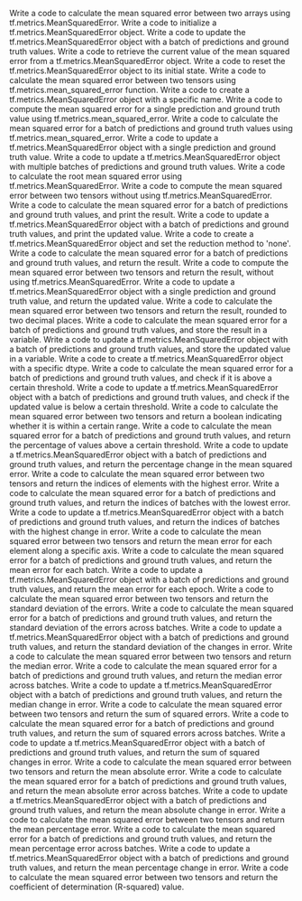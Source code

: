 Write a code to calculate the mean squared error between two arrays using tf.metrics.MeanSquaredError.
Write a code to initialize a tf.metrics.MeanSquaredError object.
Write a code to update the tf.metrics.MeanSquaredError object with a batch of predictions and ground truth values.
Write a code to retrieve the current value of the mean squared error from a tf.metrics.MeanSquaredError object.
Write a code to reset the tf.metrics.MeanSquaredError object to its initial state.
Write a code to calculate the mean squared error between two tensors using tf.metrics.mean_squared_error function.
Write a code to create a tf.metrics.MeanSquaredError object with a specific name.
Write a code to compute the mean squared error for a single prediction and ground truth value using tf.metrics.mean_squared_error.
Write a code to calculate the mean squared error for a batch of predictions and ground truth values using tf.metrics.mean_squared_error.
Write a code to update a tf.metrics.MeanSquaredError object with a single prediction and ground truth value.
Write a code to update a tf.metrics.MeanSquaredError object with multiple batches of predictions and ground truth values.
Write a code to calculate the root mean squared error using tf.metrics.MeanSquaredError.
Write a code to compute the mean squared error between two tensors without using tf.metrics.MeanSquaredError.
Write a code to calculate the mean squared error for a batch of predictions and ground truth values, and print the result.
Write a code to update a tf.metrics.MeanSquaredError object with a batch of predictions and ground truth values, and print the updated value.
Write a code to create a tf.metrics.MeanSquaredError object and set the reduction method to 'none'.
Write a code to calculate the mean squared error for a batch of predictions and ground truth values, and return the result.
Write a code to compute the mean squared error between two tensors and return the result, without using tf.metrics.MeanSquaredError.
Write a code to update a tf.metrics.MeanSquaredError object with a single prediction and ground truth value, and return the updated value.
Write a code to calculate the mean squared error between two tensors and return the result, rounded to two decimal places.
Write a code to calculate the mean squared error for a batch of predictions and ground truth values, and store the result in a variable.
Write a code to update a tf.metrics.MeanSquaredError object with a batch of predictions and ground truth values, and store the updated value in a variable.
Write a code to create a tf.metrics.MeanSquaredError object with a specific dtype.
Write a code to calculate the mean squared error for a batch of predictions and ground truth values, and check if it is above a certain threshold.
Write a code to update a tf.metrics.MeanSquaredError object with a batch of predictions and ground truth values, and check if the updated value is below a certain threshold.
Write a code to calculate the mean squared error between two tensors and return a boolean indicating whether it is within a certain range.
Write a code to calculate the mean squared error for a batch of predictions and ground truth values, and return the percentage of values above a certain threshold.
Write a code to update a tf.metrics.MeanSquaredError object with a batch of predictions and ground truth values, and return the percentage change in the mean squared error.
Write a code to calculate the mean squared error between two tensors and return the indices of elements with the highest error.
Write a code to calculate the mean squared error for a batch of predictions and ground truth values, and return the indices of batches with the lowest error.
Write a code to update a tf.metrics.MeanSquaredError object with a batch of predictions and ground truth values, and return the indices of batches with the highest change in error.
Write a code to calculate the mean squared error between two tensors and return the mean error for each element along a specific axis.
Write a code to calculate the mean squared error for a batch of predictions and ground truth values, and return the mean error for each batch.
Write a code to update a tf.metrics.MeanSquaredError object with a batch of predictions and ground truth values, and return the mean error for each epoch.
Write a code to calculate the mean squared error between two tensors and return the standard deviation of the errors.
Write a code to calculate the mean squared error for a batch of predictions and ground truth values, and return the standard deviation of the errors across batches.
Write a code to update a tf.metrics.MeanSquaredError object with a batch of predictions and ground truth values, and return the standard deviation of the changes in error.
Write a code to calculate the mean squared error between two tensors and return the median error.
Write a code to calculate the mean squared error for a batch of predictions and ground truth values, and return the median error across batches.
Write a code to update a tf.metrics.MeanSquaredError object with a batch of predictions and ground truth values, and return the median change in error.
Write a code to calculate the mean squared error between two tensors and return the sum of squared errors.
Write a code to calculate the mean squared error for a batch of predictions and ground truth values, and return the sum of squared errors across batches.
Write a code to update a tf.metrics.MeanSquaredError object with a batch of predictions and ground truth values, and return the sum of squared changes in error.
Write a code to calculate the mean squared error between two tensors and return the mean absolute error.
Write a code to calculate the mean squared error for a batch of predictions and ground truth values, and return the mean absolute error across batches.
Write a code to update a tf.metrics.MeanSquaredError object with a batch of predictions and ground truth values, and return the mean absolute change in error.
Write a code to calculate the mean squared error between two tensors and return the mean percentage error.
Write a code to calculate the mean squared error for a batch of predictions and ground truth values, and return the mean percentage error across batches.
Write a code to update a tf.metrics.MeanSquaredError object with a batch of predictions and ground truth values, and return the mean percentage change in error.
Write a code to calculate the mean squared error between two tensors and return the coefficient of determination (R-squared) value.